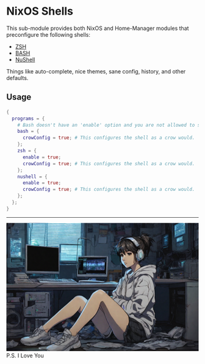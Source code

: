 # NixOS Shells
This sub-module provides both NixOS and Home-Manager modules that preconfigure the following shells:
- [ZSH](https://www.zsh.org/)
- [BASH](https://www.gnu.org/software/bash/)
- [NuShell](https://www.nushell.sh/)

Things like auto-complete, nice themes, sane config, history, and other defaults.

## Usage
```nix
{
  programs = {
    # Bash doesn't have an 'enable' option and you are not allowed to set it
    bash = {
      crowConfig = true; # This configures the shell as a crow would.
    };
    zsh = {
      enable = true;
      crowConfig = true; # This configures the shell as a crow would.
    };
    nushell = {
      enable = true;
      crowConfig = true; # This configures the shell as a crow would.
    };
  };
}
```
-----
![Woman works on a computer](https://github.com/xvrqt/cli-flake/blob/dev/shells/patron.png?raw=true "Patron Saint")
P.S. I Love You

